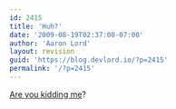 ```yaml
---
id: 2415
title: 'Huh?'
date: '2009-08-19T02:37:00-07:00'
author: 'Aaron Lord'
layout: revision
guid: 'https://blog.devlord.io/?p=2415'
permalink: '/?p=2415'
---
```


<a href="http://kimriddlebarger.squarespace.com/the-latest-post/2009/8/18/swell.html">Are you kidding me</a>?<div class="blogger-post-footer"></div>